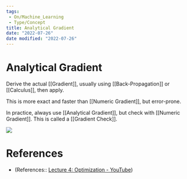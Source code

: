 ```yaml
---
tags:
 - On/Machine_Learning
 - Type/Concept
title: Analytical Gradient
date: "2022-07-26"
date modified: "2022-07-26"
---
```


# Analytical Gradient
Derive the actual [[Gradient]], usually using [[Back-Propagation]] or [[Calculus]], then apply.

This is more exact and faster than [[Numeric Gradient]], but error-prone.

In practice, always use [[Analytical Gradient]], but check with [[Numeric Gradient]]. This is called a [[Gradient Check]].

![](https://i.imgur.com/VyhC8jS.png)
# References
- (References:: [Lecture 4: Optimization - YouTube](https://www.youtube.com/watch?v=YnQJTfbwBM8&list=PL5-TkQAfAZFbzxjBHtzdVCWE0Zbhomg7r))
